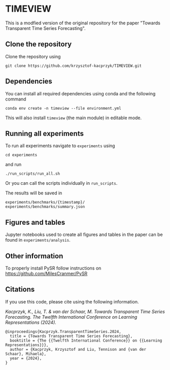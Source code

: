 # TIMEVIEW

This is  a modfied version of the original repository for the paper "Towards Transparent Time Series Forecasting".

## Clone the repository
Clone the repository using
```
git clone https://github.com/krzysztof-kacprzyk/TIMEVIEW.git
```

## Dependencies
You can install all required dependencies using conda and the following command
```
conda env create -n timeview --file environment.yml
```
This will also install `timeview` (the main module) in editable mode.

## Running all experiments
To run all experiments navigate to `experiments` using
```
cd experiments
``` 
and run
```
./run_scripts/run_all.sh
```
Or you can call the scripts individually in `run_scripts`.

The results will be saved in
```
experiments/benchmarks/{timestamp}/
experiments/benchmarks/summary.json
```

## Figures and tables
Jupyter notebooks used to create all figures and tables in the paper can be found in `experiments/analysis`.

## Other information
To properly install PySR follow instructions on https://github.com/MilesCranmer/PySR

## Citations
If you use this code, please cite using the following information.

*Kacprzyk, K., Liu, T. & van der Schaar, M. Towards Transparent Time Series Forecasting. The Twelfth International Conference on Learning Representations (2024).*


```
@inproceedings{Kacprzyk.TransparentTimeSeries.2024,
  title = {Towards Transparent Time Series Forecasting},
  booktitle = {The {{Twelfth International Conference}} on {{Learning Representations}}},
  author = {Kacprzyk, Krzysztof and Liu, Tennison and {van der Schaar}, Mihaela},
  year = {2024},
}
```

